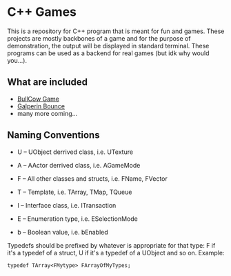 # C++ Games
This is a repository for C++ program that is meant for fun and games. These projects are mostly backbones of a game and for the purpose of demonstration, the output will be displayed in standard terminal. These programs can be used as a backend for real games (but idk why would you...). 

## What are included
- [BullCow Game](https://en.wikipedia.org/wiki/Bulls_and_Cows)
- [Galperin Bounce](https://calculus7.org/2012/03/14/galperins-billiard-method-of-computing-pi/)
- many more coming...

## Naming Conventions
- U – UObject derrived class, i.e. UTexture

- A – AActor derrived class, i.e. AGameMode

- F – All other classes and structs, i.e. FName, FVector

- T – Template, i.e. TArray, TMap, TQueue

- I – Interface class, i.e. ITransaction

- E – Enumeration type, i.e. ESelectionMode

- b – Boolean value, i.e. bEnabled

Typedefs should be prefixed by whatever is appropriate for that type: F if it's a typedef of a struct, U if it's a typedef of a UObject and so on.
Example: 
``` 
typedef TArray<FMytype> FArrayOfMyTypes;
```

